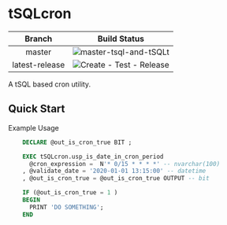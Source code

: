 # tSQLcron

|     Branch     |                                                           Build Status                                                            |
|:--------------:|:---------------------------------------------------------------------------------------------------------------------------------:|
|     master     | ![master-tsql-and-tSQLt](https://github.com/kgeorge314/tSQLcron/workflows/Build-Database-Run-tSQLt-Tests/badge.svg?branch=master) |
| latest-release |      ![Create - Test - Release](https://github.com/kgeorge314/tSQLcron/workflows/Create%20-%20Test%20-%20Release/badge.svg)       |

A tSQL based cron utility.

## Quick Start

Example Usage

```sql
    DECLARE @out_is_cron_true BIT ;

    EXEC tSQLcron.usp_is_date_in_cron_period
      @cron_expression =  N'* 0/15 * * * *' -- nvarchar(100)
    , @validate_date = '2020-01-01 13:15:00' -- datetime
    , @out_is_cron_true = @out_is_cron_true OUTPUT -- bit

    IF (@out_is_cron_true = 1 )
    BEGIN
      PRINT 'DO SOMETHING';
    END
```
